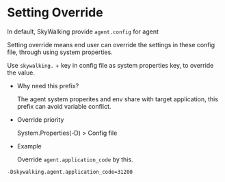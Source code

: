 # Setting Override
In default, SkyWalking provide `agent.config` for agent 

Setting override means end user can override the settings in these config file, through using system properties.
 

Use `skywalking.` + key in config file as system properties key, to override the value.

- Why need this prefix?

  The agent system properites and env share with target application, this prefix can avoid variable conflict.

- Override priority

  System.Properties(-D) > Config file  

- Example

  Override `agent.application_code` by this.
```
-Dskywalking.agent.application_code=31200
```